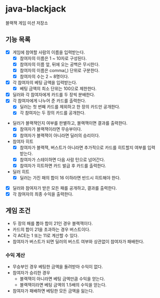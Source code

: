 # java-blackjack
블랙잭 게임 미션 저장소

## 기능 목록
* [X] 게임에 참여할 사람의 이름을 입력받는다.
    * [X] 참여자의 이름은 1 ~ 10자로 구성된다.
    * [X] 참여자의 이름 앞, 뒤에 오는 공백은 무시한다.
    * [X] 참여자의 이름은 comma(,) 단위로 구분한다.
    * [X] 참여자의 수는 2 ~ 8명이다.
* [X] 각 참여자의 베팅 금액을 입력받는다.
    * [X] 베팅 금액의 최소 단위는 100으로 제한한다.
* [X] 딜러와 각 참여자에게 카드를 두 장씩 분배한다.
* [X] 각 참여자에게 나누어 준 카드를 출력한다.
    * [X] 딜러는 첫 번째 카드를 제외하고 한 장의 카드만 공개한다.
    * [X] 각 참여자는 두 장의 카드를 공개한다.
* 딜러가 블랙잭인지 여부를 판별하고, 블랙잭이면 결과를 출력한다.
    * [X] 참여자가 블랙잭이라면 무승부이다.
    * [X] 참여자가 블랙잭이 아니라면 딜러의 승리이다.
* 참여자 히트
    * [X] 참여자가 블랙잭, 버스트가 아니라면 추가적으로 카드를 히트할지 여부를 입력받는다.
    * [X] 참여자가 스테이하면 다음 사람 턴으로 넘어간다.
    * [X] 참여자가 히트하면 카드 발급 후 카드를 출력한다.
* 딜러 히트
    * [X] 딜러는 가진 패의 합이 16 이하라면 반드시 히트해야 한다.
* [X] 딜러와 참여자가 받은 모든 패를 공개하고, 결과를 출력한다.
* [X] 각 참여자의 최종 수익을 출력한다.

## 게임 조건
* 두 장의 패를 뽑아 합이 21인 경우 블랙잭이다.
* 카드의 합이 21을 초과하는 경우 버스트이다.
* 각 ACE는 1 또는 11로 계산할 수 있다.
* 참여자가 버스트가 되면 딜러의 버스트 여부와 상관없이 참여자가 패배한다.

### 수익 계산
* 무승부인 경우 베팅한 금액을 돌려받아 수익이 없다.
* 참여자가 승리한 경우
    * 블랙잭이 아니라면 베팅 금액만큼 수익을 얻는다.
    * 블랙잭이라면 베팅 금액의 1.5배의 수익을 얻는다.
* 참여자가 패배하면 베팅한 모든 금액을 잃는다.

